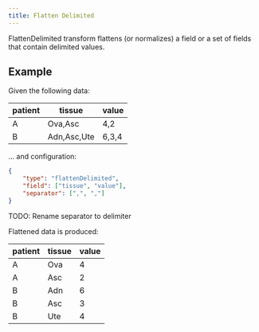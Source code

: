 ```yaml
---
title: Flatten Delimited
---
```


FlattenDelimited transform flattens (or normalizes) a field or a set of
fields that contain delimited values.

## Example

Given the following data:

| patient | tissue | value |
| - | - | - |
| A | Ova,Asc | 4,2 |
| B | Adn,Asc,Ute | 6,3,4 |

... and configuration:

```json
{
    "type": "flattenDelimited",
    "field": ["tissue", "value"],
    "separator": [",", ","]
}
```

TODO: Rename separator to delimiter

Flattened data is produced:

| patient | tissue | value |
| - | - | - |
| A | Ova | 4 |
| A | Asc | 2 |
| B | Adn | 6 |
| B | Asc | 3 |
| B | Ute | 4 |
